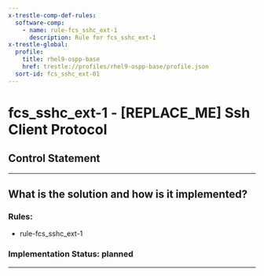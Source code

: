 ```yaml
---
x-trestle-comp-def-rules:
  software-comp:
    - name: rule-fcs_sshc_ext-1
      description: Rule for fcs_sshc_ext-1
x-trestle-global:
  profile:
    title: rhel9-ospp-base
    href: trestle://profiles/rhel9-ospp-base/profile.json
  sort-id: fcs_sshc_ext-01
---
```


# fcs_sshc_ext-1 - \[REPLACE_ME\] Ssh Client Protocol

## Control Statement

______________________________________________________________________

## What is the solution and how is it implemented?

<!-- For implementation status enter one of: implemented, partial, planned, alternative, not-applicable -->

<!-- Note that the list of rules under ### Rules: is read-only and changes will not be captured after assembly to JSON -->

<!-- Add control implementation description here for control: fcs_sshc_ext-1 -->

### Rules:

  - rule-fcs_sshc_ext-1

### Implementation Status: planned

______________________________________________________________________
